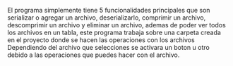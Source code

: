 El programa simplemente tiene 5 funcionalidades principales que son serializar o agregar un archivo, deserializarlo, comprimir un archivo, descomprimir un archivo y eliminar un archivo, ademas de poder ver todos los archivos en un tabla, este programa trabaja sobre una carpeta creada en el proyecto donde se hacen  las operaciones con los archivos
Dependiendo del archivo que selecciones se activara un boton u otro debido a las operaciones que puedes hacer con  el archivo. 